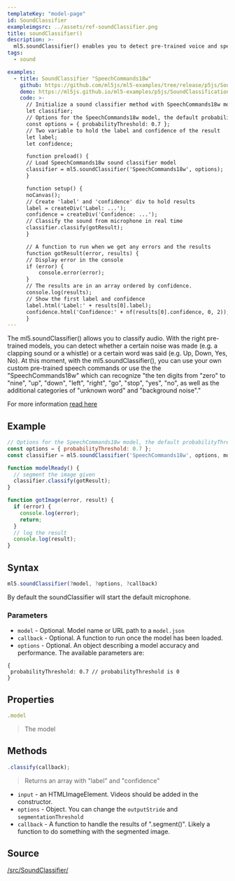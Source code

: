 ```yaml
---
templateKey: "model-page"
id: SoundClassifier
exampleimgsrc: ../assets/ref-soundClassifier.png
title: soundClassifier()
description: >- 
  ml5.soundClassifier() enables you to detect pre-trained voice and speech commands 
tags:
  - sound

examples:
  - title: SoundClassifier "SpeechCommands18w"
    github: https://github.com/ml5js/ml5-examples/tree/release/p5js/SoundClassification/SoundClassification_speechcommand
    demo: https://ml5js.github.io/ml5-examples/p5js/SoundClassification/SoundClassification_speechcommand/
    code: >-
      // Initialize a sound classifier method with SpeechCommands18w model. A callback needs to be passed.
      let classifier;
      // Options for the SpeechCommands18w model, the default probabilityThreshold is 0
      const options = { probabilityThreshold: 0.7 };
      // Two variable to hold the label and confidence of the result
      let label;
      let confidence;

      function preload() {
      // Load SpeechCommands18w sound classifier model
      classifier = ml5.soundClassifier('SpeechCommands18w', options);
      }

      function setup() {
      noCanvas();
      // Create 'label' and 'confidence' div to hold results
      label = createDiv('Label: ...');
      confidence = createDiv('Confidence: ...');
      // Classify the sound from microphone in real time
      classifier.classify(gotResult);
      }

      // A function to run when we get any errors and the results
      function gotResult(error, results) {
      // Display error in the console
      if (error) {
          console.error(error);
      }
      // The results are in an array ordered by confidence.
      console.log(results);
      // Show the first label and confidence
      label.html('Label:' + results[0].label);
      confidence.html('Confidence:' + nf(results[0].confidence, 0, 2)); // Round the confidence to 0.01
      }
---
```


The ml5.soundClassifier() allows you to classify audio. With the right pre-trained models, you can detect whether a certain noise was made (e.g. a clapping sound or a whistle) or a certain word was said (e.g. Up, Down, Yes, No). At this moment, with the ml5.soundClassifier(), you can use your own custom pre-trained speech commands or use the the "SpeechCommands18w" which can recognize "the ten digits from "zero" to "nine", "up", "down", "left", "right", "go", "stop", "yes", "no", as well as the additional categories of "unknown word" and "background noise"."


For more information [read here](https://github.com/tensorflow/tfjs-models/tree/master/speech-commands)

## Example

```javascript
// Options for the SpeechCommands18w model, the default probabilityThreshold is 0
const options = { probabilityThreshold: 0.7 };
const classifier = ml5.soundClassifier('SpeechCommands18w', options, modelReady);

function modelReady() {
  // segment the image given
  classifier.classify(gotResult);
}

function gotImage(error, result) {
  if (error) {
    console.log(error);
    return;
  }
  // log the result
  console.log(result);
}

```

## Syntax

```javascript
ml5.soundClassifier(?model, ?options, ?callback)
```

By default the soundClassifier will start the default microphone.

### Parameters

- `model` - Optional. Model name or URL path to a `model.json`
- `callback` - Optional. A function to run once the model has been loaded.
- `options` - Optional. An object describing a model accuracy and performance. The available parameters are:

```
{
 probabilityThreshold: 0.7 // probabilityThreshold is 0
}
```

## Properties

```javascript
.model
```

> The model 

## Methods

```javascript
.classify(callback);
```

> Returns an array with "label" and "confidence"

- `input` - an HTMLImageElement. Videos should be added in the constructor.
- `options` - Object. You can change the `outputStride` and `segmentationThreshold`
- `callback` - A function to handle the results of ".segment()". Likely a function to do something with the segmented image.


## Source

[/src/SoundClassifier/](https://github.com/ml5js/ml5-library/tree/release/src/SoundClassifier)